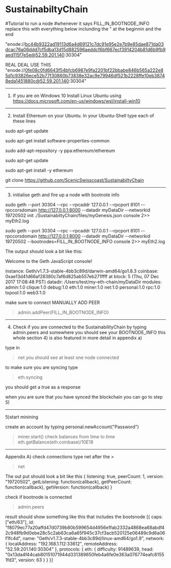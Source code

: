 # SustainabiltyChain
#Tutorial to run a node
#whenever it says FILL_IN_BOOTNODE_INFO replace this with everything below inclunding the " at the beginnin and the end

"enode://bc44b9322ad19113d6a4d69121c7dc91e95e2e7b9e85dae871da03dcac76a06ddd7cf5dba13d15d882596aeddcf6bf667ecf3914204b81d6b9fb9aed115f7e5e@52.59.201.140:30304"

REAL DEAL USE THIS
"enode://0fe08c0fd6643f54bfcb6987e9fa2201bf22bbabe846b565a222e85d1c93826ece52b77f30860b73838e32ac9e79946df521b2228ffe10eb38748eda1451880c@52.59.201.140:30304"

------------------------------------------
1) If you are on Windows 10 Install Linux Ubuntu using https://docs.microsoft.com/en-us/windows/wsl/install-win10

------------------------------------------
2) Install Ethereum on your Ubuntu. In your Ubuntu-Shell type each of these lines

sudo apt-get update

sudo apt-get install software-properties-common

sudo add-apt-repository -y ppa:ethereum/ethereum

sudo apt-get update

sudo apt-get install -y ethereum

git clone https://github.com/ScenicSwisscoast/SustainabiltyChain


------------------------------------------
3) initialise geth and fire up a node with bootnote info

sudo geth --port 30304 --rpc --rpcaddr 127.0.0.1 --rpcport 8101 --rpccorsdomain http://127.0.0.1:8000  --datadir myDataDir --networkid 19720502  init ./SustainabiltyChain/files/myGenesis.json console 2>> myEth2.log  


sudo geth --port 30304 --rpc --rpcaddr 127.0.0.1 --rpcport 8101 --rpccorsdomain http://127.0.0.1:8000  --datadir myDataDir --networkid 19720502 --bootnodes=FILL_IN_BOOTNODE_INFO console 2>> myEth2.log




The output should look a bit like this:

Welcome to the Geth JavaScript console!

instance: Geth/v1.7.3-stable-4bb3c89d/darwin-amd64/go1.8.3
coinbase: 0xae13d41d66af28380c7af6d825ab557eb271ffff
at block: 5 (Thu, 07 Dec 2017 17:08:48 PST)
datadir: /Users/test/my-eth-chain/myDataDir
modules: admin:1.0 clique:1.0 debug:1.0 eth:1.0 miner:1.0 net:1.0 personal:1.0 rpc:1.0 txpool:1.0 web3:1.0
>

make sure to connect MANUALLY ADD PEER
>admin.addPeer(FILL_IN_BOOTNODE_INFO)



------------------------------------------
4) Check if you are connected to the SustainabilityChain by typing admin.peers
and somewhere you should see your BOOTNODE_INFO this whole section 4) is also featured in more detail in appendix a)

type in
>net
you should see at least one node connected


to make sure you are syncing type 
>eth.syncing 

you should get a 
true
as a response


when you are sure that you have synced the blockchain you can go to step 5)


------------------------------------------
5)start minining

create an account by typing
personal.newAccount("Password")

>miner.start()
check balances from time to time 
eth.getBalance(eth.coinbase)/10E18

------------------------------------------
Appendix A) check connections type net after the >
>net

The out put should look a bit like this 
{
  listening: true,
  peerCount: 1,
  version: "19720502",
  getListening: function(callback),
  getPeerCount: function(callback),
  getVersion: function(callback)
}

check if bootnode is connected
>admin.peers

result should show something like this that includes the bootsnode
[{
    caps: ["eth/63"],
    id: "f8079ec77a20affd47d0739b80b599654d4956e1fab2332a4868ea68abdf42c948fb9d0ebe28c5c2ab63ca6a65f945c37cf3acb520125e06489c9d6a06f1fc4d",
    name: "Geth/v1.7.3-stable-4bb3c89d/linux-amd64/go1.9",
    network: {
      localAddress: "192.168.1.112:33612",
      remoteAddress: "52.59.201.140:30304"
    },
    protocols: {
      eth: {
        difficulty: 91489639,
        head: "0x13da4f44cab80151071944d331389650feb4a6fe0e363a076774eafc81551fd3",
        version: 63
      }
    }
}]





